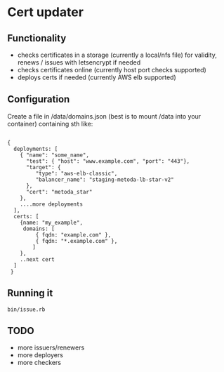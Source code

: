 # Cert updater

## Functionality
 * checks certificates in a storage (currently a local/nfs file) for
   validity, renews / issues with letsencrypt if needed
 * checks certificates online (currently host port checks supported)
 * deploys certs if needed (currently AWS elb supported)

## Configuration

Create a file in /data/domains.json (best is to mount /data into your
container) containing sth like:

```

{
  deployments: [
    { "name": "some_name", 
      "test": { "host": "www.example.com", "port": "443"},
      "target": {
         "type": "aws-elb-classic",
         "balancer_name": "staging-metoda-lb-star-v2"
      },
      "cert": "metoda_star"
    },
    ....more deployments
  ],
  certs: [
    {name: "my_example",
     domains: [
         { fqdn: "example.com" },
         { fqdn: "*.example.com" },
        ]
    },
    ..next cert
  ]
 }
```

## Running it

```
bin/issue.rb
```

## TODO
 * more issuers/renewers
 * more deployers
 * more checkers


